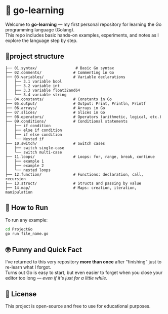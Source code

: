# 📘 go-learning

Welcome to **go-learning** — my first personal repository for learning the Go programming language (Golang).  
This repo includes basic hands-on examples, experiments, and notes as I explore the language step by step.

## 📁project structure
```
├── 01.syntax/                 # Basic Go syntax
├── 02.comments/              # Commenting in Go
├── 03.variables/             # Variable declarations
│   ├── 3.1 variable bool
│   ├── 3.2 variable int
│   ├── 3.3 variable float32and64
│   └── 3.4 variable string
├── 04.constants/             # Constants in Go
├── 05.output/                # Output: Print, Println, Printf
├── 06.arrays/                # Arrays in Go
├── 07.slices/                # Slices in Go
├── 08.operators/             # Operators (arithmetic, logical, etc.)
├── 09.conditions/            # Conditional statements
│   ├── if condition
│   ├── else if condition
│   ├── if else condition
│   └── Nested if
├── 10.switch/                # Switch cases
│   ├── switch single-case
│   └── switch multi-case
├── 11.loops/                 # Loops: for, range, break, continue
│   ├── example 1
│   ├── example 2
│   └── nested loops
├── 12.function/              # Functions: declaration, call, recursion
├── 13.struct/                # Structs and passing by value
├── 14.map/                   # Maps: creation, iteration, manipulation
```

## 🚀 How to Run

To run any example:

```bash
cd ProjectGo
go run file_name.go
```
## 🤓 Funny and Quick Fact

I’ve returned to this very repository **more than once** after “finishing” just to re-learn what I forgot.  
Turns out Go is easy to start, but even easier to forget when you close your editor too long — *even if it's just for a little while*. 

## 📝 License

This project is open-source and free to use for educational purposes.
